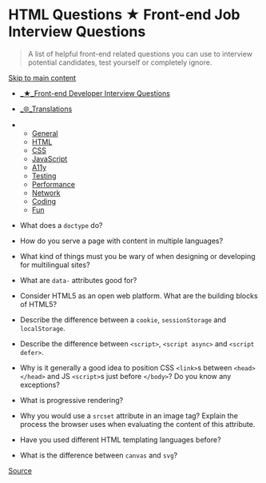 # HTML Questions ★ Front-end Job Interview Questions

> A list of helpful front-end related questions you can use to interview potential candidates, test yourself or completely ignore.

[Skip to main content](#main-content)

*   [_★_Front-end Developer Interview Questions](chrome-extension://cjedbglnccaioiolemnfhjncicchinao/ "Home")
*   [_🌐_Translations](chrome-extension://cjedbglnccaioiolemnfhjncicchinao/translations "Translations")

*   *   [General](chrome-extension://cjedbglnccaioiolemnfhjncicchinao/questions/general-questions/ "General Questions")
    *   [HTML](chrome-extension://cjedbglnccaioiolemnfhjncicchinao/questions/html-questions/ "HTML Questions")
    *   [CSS](chrome-extension://cjedbglnccaioiolemnfhjncicchinao/questions/css-questions/ "CSS Questions")
    *   [JavaScript](chrome-extension://cjedbglnccaioiolemnfhjncicchinao/questions/javascript-questions/ "JavaScript Questions")
    *   [A11y](https://scottaohara.github.io/accessibility_interview_questions/ "Accessibility Questions (external link)")
    *   [Testing](chrome-extension://cjedbglnccaioiolemnfhjncicchinao/questions/testing-questions/ "Testing Questions")
    *   [Performance](chrome-extension://cjedbglnccaioiolemnfhjncicchinao/questions/performance-questions/ "Performance Questions")
    *   [Network](chrome-extension://cjedbglnccaioiolemnfhjncicchinao/questions/network-questions/ "Network Questions")
    *   [Coding](chrome-extension://cjedbglnccaioiolemnfhjncicchinao/questions/coding-questions/ "Coding Questions")
    *   [Fun](chrome-extension://cjedbglnccaioiolemnfhjncicchinao/questions/fun-questions/ "Fun Questions")

*   What does a `doctype` do?
*   How do you serve a page with content in multiple languages?
*   What kind of things must you be wary of when designing or developing for multilingual sites?
*   What are `data-` attributes good for?
*   Consider HTML5 as an open web platform. What are the building blocks of HTML5?
*   Describe the difference between a `cookie`, `sessionStorage` and `localStorage`.
*   Describe the difference between `<script>`, `<script async>` and `<script defer>`.
*   Why is it generally a good idea to position CSS `<link>`s between `<head></head>` and JS `<script>`s just before `</body>`? Do you know any exceptions?
*   What is progressive rendering?
*   Why you would use a `srcset` attribute in an image tag? Explain the process the browser uses when evaluating the content of this attribute.
*   Have you used different HTML templating languages before?
*   What is the difference between `canvas` and `svg`?


[Source](http://localhost:9090/questions/html-questions/)